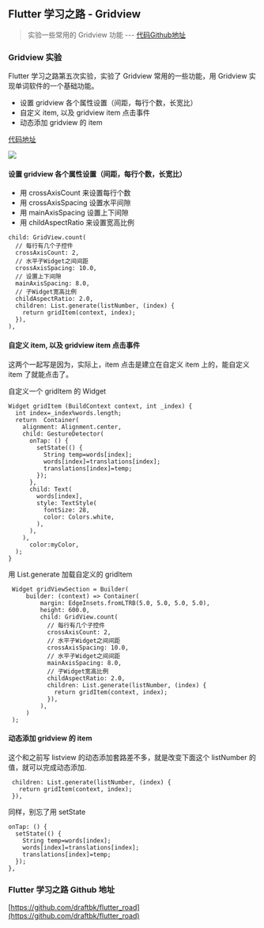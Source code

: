 ## Flutter 学习之路 - Gridview
> 实验一些常用的 Gridview 功能 --- [代码Github地址](https://github.com/draftbk/flutter_road/blob/master/flutter_road_widgets/lib/days/Day5.dart)

### Gridview 实验

Flutter 学习之路第五次实验，实验了 Gridview 常用的一些功能，用 Gridview 实现单词软件的一个基础功能。

- 设置 gridview 各个属性设置（间距，每行个数，长宽比）
- 自定义 item, 以及 gridview item 点击事件
- 动态添加 gridview 的 item

[代码地址](https://github.com/draftbk/flutter_road/blob/master/flutter_road_widgets/lib/days/Day5.dart)

![](https://github.com/draftbk/Blog_Resource/blob/master/Flutter/picture/flutter_road_gridview.gif)


#### 设置 gridview 各个属性设置（间距，每行个数，长宽比）

- 用 crossAxisCount 来设置每行个数
- 用 crossAxisSpacing 设置水平间隙
- 用 mainAxisSpacing 设置上下间隙
- 用 childAspectRatio 来设置宽高比例

```
child: GridView.count(
  // 每行有几个子控件
  crossAxisCount: 2,
  // 水平子Widget之间间距
  crossAxisSpacing: 10.0,
  // 设置上下间隙
  mainAxisSpacing: 8.0,
  // 子Widget宽高比例
  childAspectRatio: 2.0,
  children: List.generate(listNumber, (index) {
    return gridItem(context, index);
  }),
),
```

#### 自定义 item, 以及 gridview item 点击事件

这两个一起写是因为，实际上，item 点击是建立在自定义 item 上的，能自定义 item 了就能点击了。

自定义一个 gridItem 的 Widget

```
Widget gridItem (BuildContext context, int _index) {
  int index=_index%words.length;
  return  Container(
    alignment: Alignment.center,
    child: GestureDetector(
      onTap: () {
        setState(() {
          String temp=words[index];
          words[index]=translations[index];
          translations[index]=temp;
        });
      },
      child: Text(
        words[index],
        style: TextStyle(
          fontSize: 28,
          color: Colors.white,
        ),
      ),
    ), 
      color:myColor,
  );
}
```

用 List.generate 加载自定义的 gridItem

```
 Widget gridViewSection = Builder(
     builder: (context) => Container(
         margin: EdgeInsets.fromLTRB(5.0, 5.0, 5.0, 5.0),
         height: 600.0,
         child: GridView.count(
           // 每行有几个子控件
           crossAxisCount: 2,
           // 水平子Widget之间间距
           crossAxisSpacing: 10.0,
           // 水平子Widget之间间距
           mainAxisSpacing: 8.0,
           // 子Widget宽高比例
           childAspectRatio: 2.0,
           children: List.generate(listNumber, (index) {
             return gridItem(context, index);
           }),
         ),
     )
 );
```

#### 动态添加 gridview 的 item

这个和之前写 listview 的动态添加套路差不多，就是改变下面这个 listNumber 的值，就可以完成动态添加.

```
 children: List.generate(listNumber, (index) {
   return gridItem(context, index);
 }),
```
同样，别忘了用 setState

```
onTap: () {
  setState(() {
    String temp=words[index];
    words[index]=translations[index];
    translations[index]=temp;
  });
},
```

### Flutter 学习之路 Github 地址

[https://github.com/draftbk/flutter_road](https://github.com/draftbk/flutter_road)










